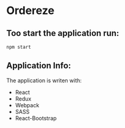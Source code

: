 # Ordereze

## Too start the application run:
`npm start`

## Application Info:
The application is writen with:
- React
- Redux
- Webpack
- SASS
- React-Bootstrap
